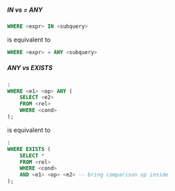 
##### IN vs = ANY

```sql
WHERE <expr> IN <subquery> 
```

is equivalent to 

```sql
WHERE <expr> = ANY <subquery>
```

##### ANY vs EXISTS

```sql
:
WHERE <e1> <op> ANY (
	SELECT <e2>
	FROM <rel>
	WHERE <cond>
);
```

is equivalent to 

```sql
:
WHERE EXISTS (
	SELECT *
	FROM <rel>
	WHERE <cond> 
	AND <e1> <op> <e2> -- bring comparison op inside
);
```